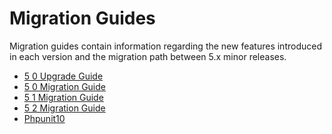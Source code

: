 # Migration Guides

Migration guides contain information regarding the new features introduced in
each version and the migration path between 5.x minor releases.

- [5 0 Upgrade Guide](5-0-upgrade-guide.md)
- [5 0 Migration Guide](5-0-migration-guide.md)
- [5 1 Migration Guide](5-1-migration-guide.md)
- [5 2 Migration Guide](5-2-migration-guide.md)
- [Phpunit10](phpunit10.md)
